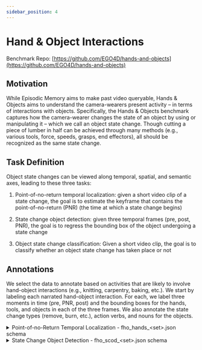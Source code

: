 ```yaml
---
sidebar_position: 4
---
```


# Hand & Object Interactions

Benchmark Repo: [https://github.com/EGO4D/hands-and-objects](https://github.com/EGO4D/hands-and-objects)

## Motivation

While Episodic Memory aims to make past video queryable, Hands & Objects aims to understand the camera-wearers present activity – in terms of interactions with objects. Specifically, the Hands & Objects benchmark captures how the camera-wearer changes the state of an object by using or manipulating it – which we call an object state change. Though cutting a piece of lumber in half can be achieved through many methods (e.g., various tools, force, speeds, grasps, end effectors), all should be recognized as the same state change.

## Task Definition

Object state changes can be viewed along temporal, spatial, and semantic axes, leading to these three tasks:

1. Point-of-no-return temporal localization: given a short video clip of a state change, the goal is to estimate the keyframe that contains the point-of–no-return (PNR) (the time at which a state change begins)

2. State change object detection: given three temporal frames (pre, post, PNR), the goal is to regress the bounding box of the object undergoing a state change

3. Object state change classification: Given a short video clip, the goal is to classify whether an object state change has taken place or not

## Annotations

We select the data to annotate based on activities that are likely to involve hand-object interactions (e.g., knitting, carpentry, baking, etc.). We start by labeling each narrated hand-object interaction. For each, we label three moments in time (pre, PNR, post) and the bounding boxes for the hands, tools, and objects in each of the three frames. We also annotate the state change types (remove, burn, etc.), action verbs, and nouns for the objects.

<details>
  <summary>Point-of-no-Return Temporal Localization - fho_hands_&lt;set>.json schema</summary>

- **`version`** *(string)*
- **`date`** *(string)*
- **`description`** *(string)*
- **`manifest`** *(string)*
- **`split`** *(string)*
- **`clips`** *(array)*
  - **Items** *(object)*
    - **`clip_id`** *(integer)*
    - **`clip_uid`** *(string)*
    - **`video_uid`** *(string)*
    - **`frames`** *(array)*
      - **Items** *(object)*
        - **`action_start_sec`** *(number)*
        - **`action_end_sec`** *(number)*
        - **`action_start_frame`** *(integer)*
        - **`action_end_frame`** *(integer)*
        - **`action_clip_start_sec`** *(number)*
        - **`action_clip_end_sec`** *(number)*
        - **`action_clip_start_frame`** *(integer)*
        - **`action_clip_end_frame`** *(integer)*
        - **`pre_45`** *(object)*
          - **`frame`** *(integer)*
          - **`clip_frame`** *(integer)*
          - **`boxes`** *(array)*
            - **Items** *(object)*
              - **`left_hand`** *(array)*
                - **Items** *(number)*
              - **`right_hand`** *(array)*
                - **Items** *(number)*
        - **`pre_30`** *(object)*
          - **`frame`** *(integer)*
          - **`clip_frame`** *(integer)*
          - **`boxes`** *(array)*
            - **Items** *(object)*
              - **`left_hand`** *(array)*
                - **Items** *(number)*
              - **`right_hand`** *(array)*
                - **Items** *(number)*
        - **`pre_15`** *(object)*
          - **`frame`** *(integer)*
          - **`clip_frame`** *(integer)*
          - **`boxes`** *(array)*
            - **Items** *(object)*
              - **`left_hand`** *(array)*
                - **Items** *(number)*
              - **`right_hand`** *(array)*
                - **Items** *(number)*
        - **`post_frame`** *(object)*
          - **`frame`** *(integer)*
          - **`clip_frame`** *(integer)*
          - **`boxes`** *(array)*
            - **Items** *(object)*
              - **`left_hand`** *(array)*
                - **Items** *(number)*
              - **`right_hand`** *(array)*
                - **Items** *(number)*
        - **`pre_frame`** *(object)*
          - **`frame`** *(integer)*
          - **`clip_frame`** *(integer)*
          - **`boxes`** *(array)*
            - **Items** *(object)*
              - **`left_hand`** *(array)*
                - **Items** *(number)*
              - **`right_hand`** *(array)*
                - **Items** *(number)*
        - **`pnr_frame`** *(object)*
          - **`frame`** *(integer)*
          - **`clip_frame`** *(integer)*
          - **`boxes`** *(array)*
            - **Items** *(object)*
              - **`left_hand`** *(array)*
                - **Items** *(number)*
              - **`right_hand`** *(array)*
                - **Items** *(number)*
        - **`contact_frame`** *(object)*
          - **`frame`** *(integer)*
          - **`clip_frame`** *(integer)*
          - **`boxes`** *(array)*
            - **Items** *(object)*
              - **`left_hand`** *(array)*
                - **Items** *(number)*
              - **`right_hand`** *(array)*
                - **Items** *(number)*

</details>


<details>
  <summary>State Change Object Detection - fho_scod_&lt;set>.json schema</summary>

- **`version`** *(string)*
- **`date`** *(string)*
- **`description`** *(string)*
- **`split`** *(string)*
- **`clips`** *(array)*
  - **Items** *(object)*
    - **`video_uid`** *(string)*
    - **`clip_id`** *(string)*
    - **`clip_uid`** *(string)*
    - **`clip_parent_start_sec`** *(number)*
    - **`clip_parent_end_sec`** *(number)*
    - **`clip_parent_start_frame`** *(integer)*
    - **`clip_parent_end_frame`** *(integer)*
    - **`pre_frame`** *(object)*
      - **`frame_number`** *(integer)*
      - **`clip_frame_number`** *(integer)*
      - **`width`** *(integer)*
      - **`height`** *(integer)*
      - **`bbox`** *(array)*
        - **Items** *(object)*
          - **`object_type`** *(string)*
          - **`structured_noun`** *(['null', 'string'])*
          - **`instance_number`** *(['integer', 'null'])*
          - **`bbox`** *(object)*
            - **`x`** *(number)*
            - **`y`** *(number)*
            - **`width`** *(number)*
            - **`height`** *(number)*
    - **`pnr_frame`** *(object)*
      - **`frame_number`** *(integer)*
      - **`clip_frame_number`** *(integer)*
      - **`width`** *(integer)*
      - **`height`** *(integer)*
      - **`bbox`** *(array)*
        - **Items** *(object)*
          - **`object_type`** *(string)*
          - **`structured_noun`** *(['null', 'string'])*
          - **`instance_number`** *(['integer', 'null'])*
          - **`bbox`** *(object)*
            - **`x`** *(number)*
            - **`y`** *(number)*
            - **`width`** *(number)*
            - **`height`** *(number)*
    - **`post_frame`** *(object)*
      - **`frame_number`** *(integer)*
      - **`clip_frame_number`** *(integer)*
      - **`width`** *(integer)*
      - **`height`** *(integer)*
      - **`bbox`** *(array)*
        - **Items** *(object)*
          - **`object_type`** *(string)*
          - **`structured_noun`** *(['null', 'string'])*
          - **`instance_number`** *(['integer', 'null'])*
          - **`bbox`** *(object)*
            - **`x`** *(number)*
            - **`y`** *(number)*
            - **`width`** *(number)*
            - **`height`** *(number)*

</details>
